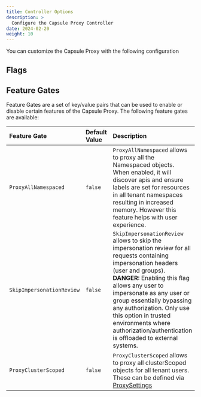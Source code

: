 ```yaml
---
title: Controller Options
description: >
  Configure the Capsule Proxy Controller
date: 2024-02-20
weight: 10
---
```


You can customize the Capsule Proxy with the following configuration

## Flags




## Feature Gates

Feature Gates are a set of key/value pairs that can be used to enable or disable certain features of the Capsule Proxy. The following feature gates are available:

| **Feature Gate** | **Default Value** | **Description** |
| :--- | :--- | :--- |
| `ProxyAllNamespaced` | `false` | `ProxyAllNamespaced` allows to proxy all the Namespaced objects. When enabled, it will discover apis and ensure labels are set for resources in all tenant namespaces resulting in increased memory. However this feature helps with user experience. |
| `SkipImpersonationReview` | `false` | `SkipImpersonationReview` allows to skip the impersonation review for all requests containing impersonation headers (user and groups). **DANGER:** Enabling this flag allows any user to impersonate as any user or group essentially bypassing any authorization. Only use this option in trusted environments where authorization/authentication is offloaded to external systems. |
| `ProxyClusterScoped` | `false` | `ProxyClusterScoped` allows to proxy all clusterScoped objects for all tenant users. These can be defined via [ProxySettings](/docs/integrations/capsule-proxy/proxysettings/#cluster-resources) |
